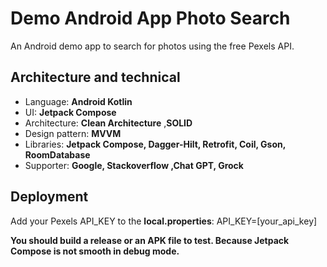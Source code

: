 # Demo Android App Photo Search

An Android demo app to search for photos using the free Pexels API.

## Architecture and technical
- Language: **Android Kotlin**
- UI: **Jetpack Compose**
- Architecture: **Clean Architecture** ,**SOLID**
- Design pattern: **MVVM**
- Libraries: **Jetpack Compose, Dagger-Hilt, Retrofit, Coil, Gson, RoomDatabase**
- Supporter: **Google, Stackoverflow ,Chat GPT, Grock**
## Deployment

 Add your Pexels API_KEY to the __local.properties__:  API_KEY=[your_api_key]
 
**You should build a release or an APK file to test. Because Jetpack Compose is not smooth in debug mode.**
